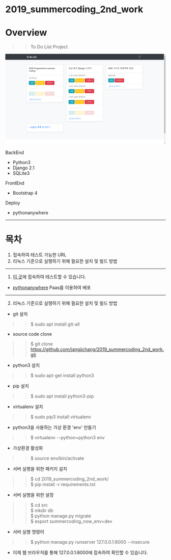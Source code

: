 # 2019_summercoding_2nd_work

# Overview
>> To Do List Project

![overview](img/overview.png)

BackEnd
- Python3
- Django 2.1
- SQLite3

FrontEnd
- Bootstrap 4

Deploy
- pythonanywhere


---
# 목차
1. 접속하여 테스트 가능한 URL
2. 리눅스 기준으로 실행하기 위해 필요한 설치 및 빌드 방법

---

1. [이 곳](jcjang.pythonanywhere.com)에 접속하여 테스트할 수 있습니다.
- [pythonanywhere](https://www.pythonanywhere.com/) Paas를 이용하여 배포

---

2. 리눅스 기준으로 실행하기 위해 필요한 설치 및 빌드 방법
- git 설치
>> $ sudo apt install git-all

- source code clone
>> $ git clone https://github.com/jangjichang/2019_summercoding_2nd_work.git

- python3 설치
>> $ sudo apt-get install python3

- pip 설치
>> $ sudo apt install python3-pip

- virtualenv 설치
>> $ sudo pip3 install virtualenv

- python3을 사용하는 가상 환경 'env' 만들기
>> $ virtualenv --python=python3 env

- 가상환경 활성화
>> $ source env/bin/activate

- 서버 실행을 위한 패키지 설치
>> $ cd 2019_summercoding_2nd_work/<br>
>> $ pip install -r requirements.txt

- 서버 실행을 위한 설정
>> $ cd src<br>
>> $ mkdir db<br>
>> $ python manage.py migrate<br>
>> $ export summercoding_now_env=dev

- 서버 실행 명령어
>> $ python manage.py runserver 127.0.0.1:8000 --insecure

- 이제 웹 브라우저를 통해 127.0.0.1:8000에 접속하여 확인할 수 있습니다.




